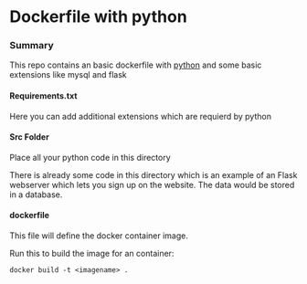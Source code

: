 # Dockerfile with python

### Summary
This repo contains an basic dockerfile with [python](https://hub.docker.com/_/python) and some basic extensions like mysql and flask

#### Requirements.txt
Here you can add additional extensions which are requierd by python

#### Src Folder
Place all your python code in this directory

There is already some code in this directory which is an example of an Flask webserver which lets you sign up on the website. The data would be stored in a database.

#### dockerfile
This file will define the docker container image.

Run this to build the image for an container:

`docker build -t <imagename> .`
